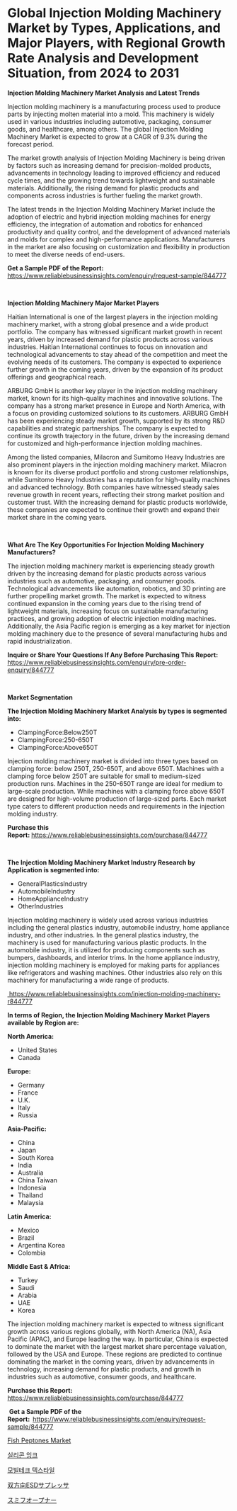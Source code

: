 <p><h1>Global Injection Molding Machinery Market by Types, Applications, and Major Players, with Regional Growth Rate Analysis and Development Situation, from 2024 to 2031</h1></p><p><strong>Injection Molding Machinery Market Analysis and Latest Trends</strong></p>
<p><p>Injection molding machinery is a manufacturing process used to produce parts by injecting molten material into a mold. This machinery is widely used in various industries including automotive, packaging, consumer goods, and healthcare, among others. The global Injection Molding Machinery Market is expected to grow at a CAGR of 9.3% during the forecast period.</p><p>The market growth analysis of Injection Molding Machinery is being driven by factors such as increasing demand for precision-molded products, advancements in technology leading to improved efficiency and reduced cycle times, and the growing trend towards lightweight and sustainable materials. Additionally, the rising demand for plastic products and components across industries is further fueling the market growth.</p><p>The latest trends in the Injection Molding Machinery Market include the adoption of electric and hybrid injection molding machines for energy efficiency, the integration of automation and robotics for enhanced productivity and quality control, and the development of advanced materials and molds for complex and high-performance applications. Manufacturers in the market are also focusing on customization and flexibility in production to meet the diverse needs of end-users.</p></p>
<p><strong>Get a Sample PDF of the Report:&nbsp;</strong> <a href="https://www.reliablebusinessinsights.com/enquiry/request-sample/844777">https://www.reliablebusinessinsights.com/enquiry/request-sample/844777</a></p>
<p>&nbsp;</p>
<p><strong>Injection Molding Machinery Major Market Players</strong></p>
<p><p>Haitian International is one of the largest players in the injection molding machinery market, with a strong global presence and a wide product portfolio. The company has witnessed significant market growth in recent years, driven by increased demand for plastic products across various industries. Haitian International continues to focus on innovation and technological advancements to stay ahead of the competition and meet the evolving needs of its customers. The company is expected to experience further growth in the coming years, driven by the expansion of its product offerings and geographical reach.</p><p>ARBURG GmbH is another key player in the injection molding machinery market, known for its high-quality machines and innovative solutions. The company has a strong market presence in Europe and North America, with a focus on providing customized solutions to its customers. ARBURG GmbH has been experiencing steady market growth, supported by its strong R&D capabilities and strategic partnerships. The company is expected to continue its growth trajectory in the future, driven by the increasing demand for customized and high-performance injection molding machines.</p><p>Among the listed companies, Milacron and Sumitomo Heavy Industries are also prominent players in the injection molding machinery market. Milacron is known for its diverse product portfolio and strong customer relationships, while Sumitomo Heavy Industries has a reputation for high-quality machines and advanced technology. Both companies have witnessed steady sales revenue growth in recent years, reflecting their strong market position and customer trust. With the increasing demand for plastic products worldwide, these companies are expected to continue their growth and expand their market share in the coming years.</p></p>
<p>&nbsp;</p>
<p><strong>What Are The Key Opportunities For Injection Molding Machinery Manufacturers?</strong></p>
<p><p>The injection molding machinery market is experiencing steady growth driven by the increasing demand for plastic products across various industries such as automotive, packaging, and consumer goods. Technological advancements like automation, robotics, and 3D printing are further propelling market growth. The market is expected to witness continued expansion in the coming years due to the rising trend of lightweight materials, increasing focus on sustainable manufacturing practices, and growing adoption of electric injection molding machines. Additionally, the Asia Pacific region is emerging as a key market for injection molding machinery due to the presence of several manufacturing hubs and rapid industrialization.</p></p>
<p><strong>Inquire or Share Your Questions If Any Before Purchasing This Report:</strong> <a href="https://www.reliablebusinessinsights.com/enquiry/pre-order-enquiry/844777">https://www.reliablebusinessinsights.com/enquiry/pre-order-enquiry/844777</a></p>
<p>&nbsp;</p>
<p><strong>Market Segmentation</strong></p>
<p><strong>The Injection Molding Machinery Market Analysis by types is segmented into:</strong></p>
<p><ul><li>ClampingForce:Below250T</li><li>ClampingForce:250-650T</li><li>ClampingForce:Above650T</li></ul></p>
<p><p>Injection molding machinery market is divided into three types based on clamping force: below 250T, 250-650T, and above 650T. Machines with a clamping force below 250T are suitable for small to medium-sized production runs. Machines in the 250-650T range are ideal for medium to large-scale production. While machines with a clamping force above 650T are designed for high-volume production of large-sized parts. Each market type caters to different production needs and requirements in the injection molding industry.</p></p>
<p><strong>Purchase this Report:&nbsp;</strong><a href="https://www.reliablebusinessinsights.com/purchase/844777">https://www.reliablebusinessinsights.com/purchase/844777</a></p>
<p>&nbsp;</p>
<p><strong>The Injection Molding Machinery Market Industry Research by Application is segmented into:</strong></p>
<p><ul><li>GeneralPlasticsIndustry</li><li>AutomobileIndustry</li><li>HomeApplianceIndustry</li><li>OtherIndustries</li></ul></p>
<p><p>Injection molding machinery is widely used across various industries including the general plastics industry, automobile industry, home appliance industry, and other industries. In the general plastics industry, the machinery is used for manufacturing various plastic products. In the automobile industry, it is utilized for producing components such as bumpers, dashboards, and interior trims. In the home appliance industry, injection molding machinery is employed for making parts for appliances like refrigerators and washing machines. Other industries also rely on this machinery for manufacturing a wide range of products.</p></p>
<p><a href="https://www.reliablebusinessinsights.com/injection-molding-machinery-r844777">&nbsp;https://www.reliablebusinessinsights.com/injection-molding-machinery-r844777</a></p>
<p><strong>In terms of Region, the Injection Molding Machinery Market Players available by Region are:</strong></p>
<p>
    <p> <strong> North America: </strong>
        <ul>
            <li>United States</li>
            <li>Canada</li>
        </ul>
        </p> 
    <p> <strong> Europe: </strong>
        <ul>
            <li>Germany</li>
            <li>France</li>
            <li>U.K.</li>
            <li>Italy</li>
            <li>Russia</li>
        </ul>
        </p> 
    <p> <strong> Asia-Pacific: </strong>
        <ul>
            <li>China</li>
            <li>Japan</li>
            <li>South Korea</li>
            <li>India</li>
            <li>Australia</li>
            <li>China Taiwan</li>
            <li>Indonesia</li>
            <li>Thailand</li>
            <li>Malaysia</li>
        </ul>
        </p> 
    <p> <strong> Latin America: </strong>
        <ul>
            <li>Mexico</li>
            <li>Brazil</li>
            <li>Argentina Korea</li>
            <li>Colombia</li>
        </ul>
        </p> 
    <p> <strong> Middle East & Africa: </strong>
        <ul>
            <li>Turkey</li>
            <li>Saudi</li>
            <li>Arabia</li>
            <li>UAE</li>
            <li>Korea</li>
        </ul>
    </p>
    </p>
<p><p>The injection molding machinery market is expected to witness significant growth across various regions globally, with North America (NA), Asia Pacific (APAC), and Europe leading the way. In particular, China is expected to dominate the market with the largest market share percentage valuation, followed by the USA and Europe. These regions are predicted to continue dominating the market in the coming years, driven by advancements in technology, increasing demand for plastic products, and growth in industries such as automotive, consumer goods, and healthcare.</p></p>
<p><strong>Purchase this Report: </strong><a href="https://www.reliablebusinessinsights.com/purchase/844777">https://www.reliablebusinessinsights.com/purchase/844777</a></p>
<p>&nbsp;<strong>Get a Sample PDF of the Report:&nbsp;&nbsp;</strong><a href="https://www.reliablebusinessinsights.com/enquiry/request-sample/844777">https://www.reliablebusinessinsights.com/enquiry/request-sample/844777</a></p>
<p><strong></strong></p>
<p><p><a href="https://github.com/beatblasta/Market-Research-Report-List-4/blob/main/fish-peptones-market.md">Fish Peptones Market</a></p><p><a href="https://github.com/PhilToryphy7876567/Market-Research-Report-List-2/blob/main/4113339163634.md">실리콘 잉크</a></p><p><a href="https://github.com/hzumrdvas204296/Market-Research-Report-List-2/blob/main/6256022163633.md">모빌테크 텍스타일</a></p><p><a href="https://github.com/LenoraKris2023/Market-Research-Report-List-1/blob/main/2750026153191.md">双方向ESDサプレッサ</a></p><p><a href="https://github.com/JoanaNitzsche/Market-Research-Report-List-1/blob/main/9950630153192.md">スミフオープナー</a></p></p>